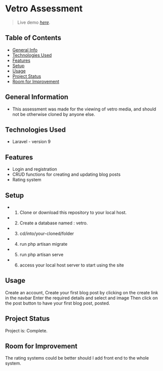 # Vetro Assessment
> Live demo [_here_](https://demo.blupininc.com). <!-- If you have the project hosted somewhere, include the link here. -->

## Table of Contents
* [General Info](#general-information)
* [Technologies Used](#technologies-used)
* [Features](#features)
* [Setup](#setup)
* [Usage](#usage)
* [Project Status](#project-status)
* [Room for Improvement](#room-for-improvement)


## General Information
- This assessment was made for the viewing of vetro media, and should not be otherwise cloned by anyone else.
<!-- You don't have to answer all the questions - just the ones relevant to your project. -->


## Technologies Used
- Laravel - version 9


## Features
- Login and registration
- CRUD functions for creating and updating blog posts
- Rating system


## Setup
- 1. Clone or download this repository to your local host.
- 2. Create a database named : vetro.
- 3. cd/into/your-cloned/folder
- 4. run php artisan migrate
- 5. run php artisan serve
- 6. access your local host server to start using the site

## Usage
Create an account, 
Create your first blog post by clicking on the create link in the navbar
Enter the required details and select and image
Then click on the post button to have your first blog post, posted. 


## Project Status
Project is: Complete.


## Room for Improvement
The rating systems could be better should I add front end to the whole system.


